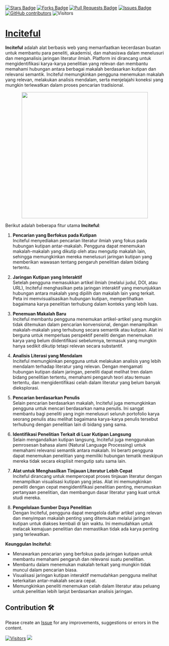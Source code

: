 <a href="https://github.com/drshahizan/Generative-AI-Playground/stargazers"><img src="https://img.shields.io/github/stars/drshahizan/Generative-AI-Playground" alt="Stars Badge"/></a>
<a href="https://github.com/drshahizan/Generative-AI-Playground/network/members"><img src="https://img.shields.io/github/forks/drshahizan/Generative-AI-Playground" alt="Forks Badge"/></a>
<a href="https://github.com/drshahizan/Generative-AI-Playground/pulls"><img src="https://img.shields.io/github/issues-pr/drshahizan/Generative-AI-Playground" alt="Pull Requests Badge"/></a>
<a href="https://github.com/drshahizan/Generative-AI-Playground"><img src="https://img.shields.io/github/issues/drshahizan/Generative-AI-Playground" alt="Issues Badge"/></a>
<a href="https://github.com/drshahizan/Generative-AI-Playground/graphs/contributors"><img alt="GitHub contributors" src="https://img.shields.io/github/contributors/drshahizan/Generative-AI-Playground?color=2b9348"></a>
![Visitors](https://api.visitorbadge.io/api/visitors?path=https%3A%2F%2Fgithub.com%2Fdrshahizan%2Fai-tools&labelColor=%23d9e3f0&countColor=%23697689&style=flat)

# [Inciteful](https://inciteful.xyz/)

**Inciteful** adalah alat berbasis web yang memanfaatkan kecerdasan buatan untuk membantu para peneliti, akademisi, dan mahasiswa dalam menelusuri dan menganalisis jaringan literatur ilmiah. Platform ini dirancang untuk mengidentifikasi karya-karya penelitian yang relevan dan membantu memahami hubungan antara berbagai makalah berdasarkan kutipan dan relevansi semantik. Inciteful memungkinkan pengguna menemukan makalah yang relevan, melakukan analisis mendalam, serta menjelajahi koneksi yang mungkin terlewatkan dalam proses pencarian tradisional.

<p align="center">
 <img src="https://media.beehiiv.com/cdn-cgi/image/fit=scale-down,format=auto,onerror=redirect,quality=80/uploads/asset/file/e292df19-ca85-43b5-bde4-814d6bde6120/Inciteful_graph.png"  height="400">
</p>

Berikut adalah beberapa fitur utama **Inciteful**:

1. **Pencarian yang Berfokus pada Kutipan**  
   Inciteful menyediakan pencarian literatur ilmiah yang fokus pada hubungan kutipan antar-makalah. Pengguna dapat menemukan makalah-makalah yang dikutip oleh atau mengutip makalah lain, sehingga memungkinkan mereka menelusuri jaringan kutipan yang memberikan wawasan tentang pengaruh penelitian dalam bidang tertentu.

2. **Jaringan Kutipan yang Interaktif**  
   Setelah pengguna memasukkan artikel ilmiah (melalui judul, DOI, atau URL), Inciteful menghasilkan peta jaringan interaktif yang menunjukkan hubungan antara makalah yang dipilih dan makalah lain yang terkait. Peta ini memvisualisasikan hubungan kutipan, memperlihatkan bagaimana karya penelitian terhubung dalam konteks yang lebih luas.

3. **Penemuan Makalah Baru**  
   Inciteful membantu pengguna menemukan artikel-artikel yang mungkin tidak ditemukan dalam pencarian konvensional, dengan menampilkan makalah-makalah yang terhubung secara semantik atau kutipan. Alat ini berguna untuk memperluas perspektif peneliti dengan menemukan karya yang belum diidentifikasi sebelumnya, termasuk yang mungkin hanya sedikit dikutip tetapi relevan secara substantif.

4. **Analisis Literasi yang Mendalam**  
   Inciteful memungkinkan pengguna untuk melakukan analisis yang lebih mendalam terhadap literatur yang relevan. Dengan mengamati hubungan kutipan dalam jaringan, peneliti dapat melihat tren dalam bidang penelitian tertentu, memahami pengaruh teori atau temuan tertentu, dan mengidentifikasi celah dalam literatur yang belum banyak dieksplorasi.

5. **Pencarian berdasarkan Penulis**  
   Selain pencarian berdasarkan makalah, Inciteful juga memungkinkan pengguna untuk mencari berdasarkan nama penulis. Ini sangat membantu bagi peneliti yang ingin menelusuri seluruh portofolio karya seorang penulis atau melihat bagaimana karya-karya penulis tersebut terhubung dengan penelitian lain di bidang yang sama.

6. **Identifikasi Penelitian Terkait di Luar Kutipan Langsung**  
   Selain mengandalkan kutipan langsung, Inciteful juga menggunakan pemrosesan bahasa alami (Natural Language Processing) untuk memahami relevansi semantik antara makalah. Ini berarti pengguna dapat menemukan penelitian yang memiliki hubungan tematik meskipun mereka tidak secara eksplisit mengutip satu sama lain.

7. **Alat untuk Menghasilkan Tinjauan Literatur Lebih Cepat**  
   Inciteful dirancang untuk mempercepat proses tinjauan literatur dengan menampilkan visualisasi kutipan yang jelas. Alat ini memungkinkan peneliti dengan cepat mengidentifikasi penelitian penting, merumuskan pertanyaan penelitian, dan membangun dasar literatur yang kuat untuk studi mereka.

8. **Pengelolaan Sumber Daya Penelitian**  
   Dengan Inciteful, pengguna dapat mengelola daftar artikel yang relevan dan menyimpan makalah penting yang ditemukan melalui jaringan kutipan untuk diakses kembali di lain waktu. Ini memudahkan untuk melacak kemajuan penelitian dan memastikan tidak ada karya penting yang terlewatkan.

**Keunggulan Inciteful:**
- Menawarkan pencarian yang berfokus pada jaringan kutipan untuk membantu memahami pengaruh dan relevansi suatu penelitian.
- Membantu dalam menemukan makalah terkait yang mungkin tidak muncul dalam pencarian biasa.
- Visualisasi jaringan kutipan interaktif memudahkan pengguna melihat keterkaitan antar-makalah secara cepat.
- Memungkinkan peneliti menemukan celah dalam literatur atau peluang untuk penelitian lebih lanjut berdasarkan analisis jaringan.


## Contribution 🛠️
Please create an [Issue](https://github.com/drshahizan/Generative-AI-Playground/issues) for any improvements, suggestions or errors in the content.

[![Visitors](https://api.visitorbadge.io/api/visitors?path=https%3A%2F%2Fgithub.com%2Fdrshahizan&labelColor=%23697689&countColor=%23555555&style=plastic)](https://visitorbadge.io/status?path=https%3A%2F%2Fgithub.com%2Fdrshahizan)
![](https://hit.yhype.me/github/profile?user_id=81284918)
